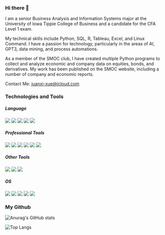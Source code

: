 ### Hi there 👋

I am a senior Business Analysis and Information Systems major at the University of Iowa Tippie College of Business and a candidate for the CFA Level 1 exam. 

My technical skills include Python, SQL, R, Tableau, Excel, and Linux Command. 
I have a passion for technology, particularly in the areas of AI, GPT3, data mining, and process automations. 

As a member of the SMOC club, I have created multiple Python programs to collect and analyze economic and company data on equities, bonds, and derivatives. My work has been published on the SMOC website, including a number of company and economic reports.

Contact Me: juanxi-xue@icloud.com

### Technologies and Tools
##### Language
<a><img src="https://img.shields.io/badge/Python-3776AB?style=for-the-badge&logo=python&logoColor=white"></a>
<a><img src="https://img.shields.io/badge/R-276DC3?style=for-the-badge&logo=r&logoColor=white"></a>
<a><img src="https://img.shields.io/badge/Shell_Script-121011?style=for-the-badge&logo=gnu-bash&logoColor=white"></a>
<a><img src="https://img.shields.io/badge/HTML-239120?style=for-the-badge&logo=html5&logoColor=white"></a>
<a><img src="https://img.shields.io/badge/MySQL-00000F?style=for-the-badge&logo=mysql&logoColor=white"></a>

##### Professional Tools
<a><img src="https://img.shields.io/badge/Tableau-E97627?style=for-the-badge&logo=Tableau&logoColor=white"></a>
<a><img src="https://img.shields.io/badge/Microsoft_Excel-217346?style=for-the-badge&logo=microsoft-excel&logoColor=white"></a>
<a><img src="https://img.shields.io/badge/Google_Cloud-4285F4?style=for-the-badge&logo=google-cloud&logoColor=whit"></a>
<a><img src="https://img.shields.io/badge/Microsoft_SharePoint-0078D4?style=for-the-badge&logo=microsoft-sharepoint&logoColor=white"></a>
<a><img src="https://img.shields.io/badge/GIT-E44C30?style=for-the-badge&logo=git&logoColor=white"></a>
<a><img src="https://img.shields.io/badge/Adobe%20XD-470137?style=for-the-badge&logo=Adobe%20XD&logoColor=#FF61F6"></a>

##### Other Tools
<a><img src="https://img.shields.io/badge/Microsoft_Access-A4373A?style=for-the-badge&logo=microsoft-access&logoColor=white"></a>
<a><img src="https://img.shields.io/badge/Microsoft_Office-D83B01?style=for-the-badge&logo=microsoft-office&logoColor=white"></a>
<a><img src="https://img.shields.io/badge/Visual_Studio_Code-0078D4?style=for-the-badge&logo=visual%20studio%20code&logoColor=white"></a>

##### OS
<a><img src="https://img.shields.io/badge/Ubuntu-E95420?style=for-the-badge&logo=ubuntu&logoColor=white"></a>
<a><img src="https://img.shields.io/badge/Windows-0078D6?style=for-the-badge&logo=windows&logoColor=white"></a>
<a><img src="https://img.shields.io/badge/Cent%20OS-262577?style=for-the-badge&logo=CentOS&logoColor=white"></a>
<a><img src="https://img.shields.io/badge/mac%20os-000000?style=for-the-badge&logo=apple&logoColor=white"></a>
<a><img src="https://img.shields.io/badge/Linux-FCC624?style=for-the-badge&logo=linux&logoColor=black"></a>

### My Github
![Anurag's GitHub stats](https://github-readme-stats.vercel.app/api?username=johnnysiit&show_icons=true&theme=buefy&count_private=true)

![Top Langs](https://github-readme-stats.vercel.app/api/top-langs/?username=johnnysiit&theme=buefy&show_icons=true)
